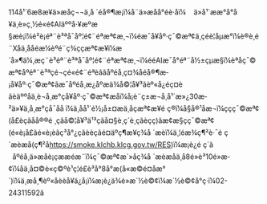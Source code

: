114å¹´6æ8æ¥ä»æåç¬¬ä¸å ´éå®¶æ­¡ï¼å¨ä»æåå°éè·åï¼    ä»å¹´ææ°å°å¥ä¸è»ç¸½é«é¢AIäººå·¥æºæ§æè¡ï¼é²è¡éª¨è³ªå¯åº¦é¢¨éªæª¢æ¸¬ï¼éæ¯å¥åº·ç¯©æª¢ä¸çéè¦åµæ°ï¼è®è¸é¨Xåä¸ååéæ¼èºé¨ç¾ççæª¢æ¥ï¼æ´å»¶ä¼¸æç¨è³éª¨è³ªå¯åº¦é¢¨éªæª¢æ¸¬ï¼ééAIæ¯å°éª¨å½±çµæ§ï¼èªåç¯©æª¢åºéª¨è³ªçé¬çé«é¢¨éªèããåºéå¸ç¤¾åéå®¶æ­¡å¥åº·ç¯©æª¢ãæ¯åºéå¸æ¿åºæä¾å©¦å¥³ãèº«å¿éç¤èãèäººåä¸è¬å¸æ°çå¥åº·ç¯©æª¢æåï¼å¡è¨­ç±æ¬å¸å¹´æ»¿30æ­²ä»¥ä¸å¸æ°çå¯åå ï¼ä¸åå¹´é½¡å±¤æä¸åçæª¢æ¥é ç®ï¼å§å®¹åæ¬ï¼ççç¯©æª¢(å£èçãå­å®®é ¸çãå©¦å¥³ä¹³çãå¤§è¸ç´è¸çãèçç­)ãæ¢æ§çç¯©æª¢(é«è¡å£ãé«è¡èãç³å°¿çãèèçãé¤äºç¶æ¥ç¾å ´æèï¼ä¸¦éæ¾ç¶²è·¯é ç´æèæå(ç¶²åhttps://smoke.klchb.klcg.gov.tw/RES)ï¼æ­¡è¿é ç´ã        åºéå¸ä»æåè¡çææéæ¨ï¼ç¯©æª¢æ´»åç¾å ´æèæåä¸å8é»è³10é»æ­¢ï¼åä¸å¤©è«ç©ºè¹ç¦é£è³å°8å°æ(å«æ©é¤åæ°´)ï¼ä¸æå¸¶èº«åè­èå¥ä¿å¡ï¼æ­¡è¿ä¾é»æ´½è©¢ï¼æ´½è©¢å°ç·ï¼02-24311592ã